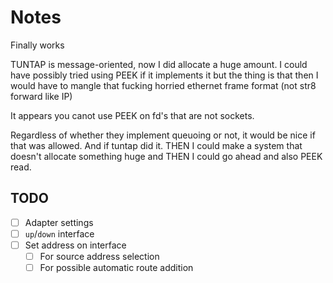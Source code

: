 Notes
=====

Finally works

TUNTAP is message-oriented, now I did allocate a huge amount. I could have possibly tried using PEEK if it implements it but the thing is that then I would have to mangle that fucking horried ethernet frame format (not str8 forward like IP)

It appears you canot use PEEK on fd's that are not sockets.

Regardless of whether they implement queuoing or not, it would be nice
if that was allowed. And if tuntap did it. THEN I could make a system
that doesn't allocate something huge and THEN I could go ahead
and also PEEK read.


## TODO

- [ ] Adapter settings
 - [ ] `up`/`down` interface
 - [ ] Set address on interface
    - [ ] For source address selection
    - [ ] For possible automatic route addition
